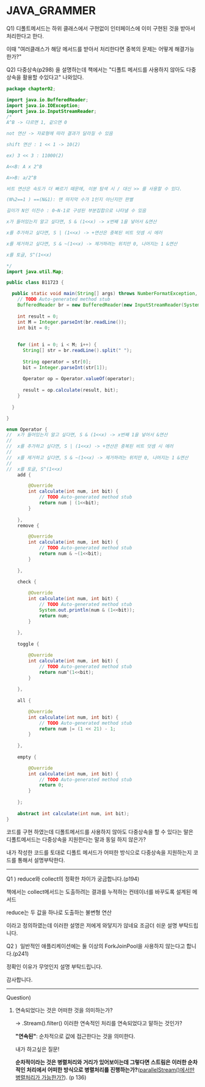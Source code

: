 # JAVA_GRAMMER



Q1) 디폴트메서드는 하위 클래스에서 구현없이 인터페이스에 이미 구현된 것을 받아서 처리한다고 한다. 

이때 "여러클래스가 해당 메서드를 받아서 처리한다면 중복의 문제는 어떻게 해결가능한가?"


Q2) 다중상속(p298) 을 설명하는데 책에서는  "디폴트 메서드를 사용하지 않아도 다중상속을 활용할 수있다고" 나와있다.

~~~java
package chapter02;

import java.io.BufferedReader;
import java.io.IOException;
import java.io.InputStreamReader;
/*
A^B -> 다르면 1, 같으면 0 

not 연산 -> 자료형에 따라 결과가 달라질 수 있음 

shift 연산 : 1 << 1 -> 10(2)

ex) 3 << 3 : 11000(2)

A<<B: A x 2^B

A>>B: a/2^B 

비트 연산은 속도가 더 빠르기 때문에, 이분 탐색 시 / 대신 >> 를 사용할 수 있다.

(N%2==1 ) ==(N&1): 맨 마지막 수가 1인지 아닌지만 판별 

길이가 N인 이진수 : 0~N-1로 구성된 부분집합으로 나타낼 수 있음  

x가 들어있는지 알고 싶다면, S & (1<<x) -> x번째 1을 넣어서 &연산 

x를 추가하고 싶다면, S | (1<<x) -> +연산은 중복된 비트 덧셈 시 에러 

x를 제거하고 싶다면, S & ~(1<<x) -> 제거하려는 위치만 0, 나머지는 1 &연산 

x를 토글, S^(1<<x) 

*/
import java.util.Map;

public class B11723 {

  public static void main(String[] args) throws NumberFormatException, IOException {
    // TODO Auto-generated method stub
    BufferedReader br = new BufferedReader(new InputStreamReader(System.in));
    
    int result = 0;
    int M = Integer.parseInt(br.readLine());
    int bit = 0;
    
        
    for (int i = 0; i < M; i++) {
      String[] str = br.readLine().split(" ");
      
      String operator = str[0];
      bit = Integer.parseInt(str[1]);
      
      Operator op = Operator.valueOf(operator);
      
      result = op.calculate(result, bit);
    }
    
  }

}

enum Operator {
//	x가 들어있는지 알고 싶다면, S & (1<<x) -> x번째 1을 넣어서 &연산 
//
//	x를 추가하고 싶다면, S | (1<<x) -> +연산은 중복된 비트 덧셈 시 에러 
//
//	x를 제거하고 싶다면, S & ~(1<<x) -> 제거하려는 위치만 0, 나머지는 1 &연산 
//
//	x를 토글, S^(1<<x) 
	add {

		@Override
		int calculate(int num, int bit) {
			// TODO Auto-generated method stub
			return num | (1<<bit);
		}
		
	},
	remove {

		@Override
		int calculate(int num, int bit) {
			// TODO Auto-generated method stub
			return num & ~(1<<bit);
		}
		
	},
	
	check {

		@Override
		int calculate(int num, int bit) {
			// TODO Auto-generated method stub
			System.out.println(num & (1<<bit));
			return num;
		}
		
	},
	
	toggle {

		@Override
		int calculate(int num, int bit) {
			// TODO Auto-generated method stub
			return num^(1<<bit);
		}
		
	},
	
	all {

		@Override
		int calculate(int num, int bit) {
			// TODO Auto-generated method stub
			return num |= (1 << 21) - 1;
		}
		
	},
	
	empty {

		@Override
		int calculate(int num, int bit) {
			// TODO Auto-generated method stub
			return 0;
		}
		
	};
	
	abstract int calculate(int num, int bit);
} 
~~~

코드를 구현 하였는데 디폴트메서드를 사용하지 않아도 다중상속을 할 수 있다는 말은 디폴트메서드는 다중상속을 지원한다는 말과 동일 하지 않은가?

내가 작성한 코드를 토대로 디폴트 메서드가 어떠한 방식으로 다중상속을 지원하는지 코드를 통해서 설명부탁한다.



------

Q1 ) reduce와  collect의 정확한 차이가 궁금합니다.(p194)

책에서는 collect메서드는 도출하려는 결과를 누적하는 컨테이너를 바꾸도록 설계된 메서드

reduce는 두 값을 하나로 도출하는 불변형 연산 

이라고 정의하였는데 이러한 설명은 저에게 와닿지가 않네요 조금더 쉬운 설명 부탁드립니다.



Q2 )  일반적인 애플리케이션에는 둘 이상의 ForkJoinPool을 사용하지 않는다고 합니다.(p241)

정확인 이유가 무엇인지 설명 부탁드립니다.

감사합니다.

------

Question)

1. 연속되었다는 것은 어떠한 것을 의미하는가?

   -> .Stream().filter() 이러한 연속적인 처리를 연속되었다고 말하는 것인가?

   

   **"연속된"**: 순차적으로 값에 접근한다는 것을 의미한다.

   내가 하고싶은 질문!

   **순차적이라는 것은 병렬처리와 거리가 있어보이는데 그렇다면 스트림은 이러한 순차적인 처리에서 어떠한 방식으로 병렬처리를 진행하는가?**(<u>parallelStream()에서만 병렬처리가 가능한가?</u>). (p 136)
